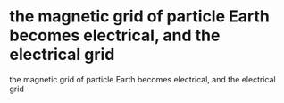 # the magnetic grid of particle Earth becomes electrical, and the electrical grid

the magnetic grid of particle Earth becomes electrical, and the electrical grid